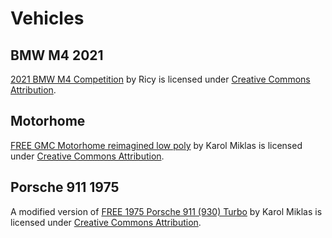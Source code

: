 # Vehicles

## BMW M4 2021

[2021 BMW M4 Competition](https://skfb.ly/oGTnZ) by Ricy is licensed under
[Creative Commons Attribution](http://creativecommons.org/licenses/by/4.0/).

## Motorhome

[FREE GMC Motorhome reimagined low poly](https://skfb.ly/6XxAN) by Karol Miklas
is licensed under
[Creative Commons Attribution](http://creativecommons.org/licenses/by/4.0/).

## Porsche 911 1975

A modified version of [FREE 1975 Porsche 911 (930) Turbo](https://skfb.ly/6WZyV)
by Karol Miklas is licensed under
[Creative Commons Attribution](http://creativecommons.org/licenses/by/4.0/).
